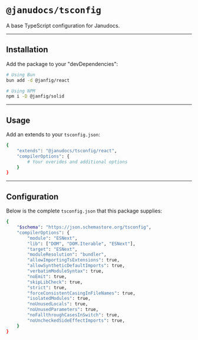 # `@janudocs/tsconfig`

A base TypeScript configuration for Janudocs.

---

## Installation

Add the package to your "devDependencies":

```bash
# Using Bun
bun add -d @janfig/react

# Using NPM
npm i -D @janfig/solid
```

---

## Usage

Add an extends to your `tsconfig.json`:

```bash
{
	"extends": "@janudocs/tsconfig/react",
	"compilerOptions": {
    	# Your overides and additional options
  	}
}
```

---

## Configuration

Below is the complete `tsconfig.json` that this package supplies:

```bash
{
	"$schema": "https://json.schemastore.org/tsconfig",
	"compilerOptions": {
		"module": "ESNext",
		"lib": ["DOM", "DOM.Iterable", "ESNext"],
		"target": "ESNext",
		"moduleResolution": "bundler",
		"allowImportingTsExtensions": true,
		"allowSyntheticDefaultImports": true,
		"verbatimModuleSyntax": true,
		"noEmit": true,
		"skipLibCheck": true,
		"strict": true,
		"forceConsistentCasingInFileNames": true,
		"isolatedModules": true,
		"noUnusedLocals": true,
		"noUnusedParameters": true,
		"noFallthroughCasesInSwitch": true,
		"noUncheckedSideEffectImports": true,
	}
}
```